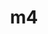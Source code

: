 ---
title: "m4"
layout: cache
categories: [package, develop-2023-05-18]
meta: {"versions": ["1.4.19"], "compilers": ["gcc@=11.1.0", "gcc@=11.3.0", "gcc@=12.1.0", "gcc@=12.3.0", "gcc@=7.3.1", "gcc@=7.5.0"], "oss": ["amzn2", "ubuntu18.04", "ubuntu20.04", "ubuntu22.04"], "platforms": ["linux"], "targets": ["aarch64", "neoverse_n1", "ppc64le", "skylake_avx512", "x86_64", "x86_64_v3"], "stacks": ["aws-ahug", "aws-ahug-aarch64", "aws-isc", "aws-isc-aarch64", "aws-pcluster-icelake", "aws-pcluster-neoverse_n1", "aws-pcluster-neoverse_v1", "aws-pcluster-skylake", "build_systems", "data-vis-sdk", "e4s", "e4s-oneapi", "e4s-power", "gpu-tests", "ml-linux-x86_64-cpu", "ml-linux-x86_64-cuda", "ml-linux-x86_64-rocm", "radiuss", "radiuss-aws", "radiuss-aws-aarch64", "root", "tutorial"], "num_specs": 13, "num_specs_by_stack": {"root": 13, "aws-ahug-aarch64": 2, "radiuss-aws-aarch64": 2, "aws-isc-aarch64": 2, "aws-pcluster-neoverse_v1": 2, "aws-pcluster-neoverse_n1": 2, "aws-pcluster-skylake": 2, "aws-pcluster-icelake": 2, "aws-isc": 1, "radiuss-aws": 1, "aws-ahug": 1, "radiuss": 1, "build_systems": 1, "e4s-power": 1, "e4s-oneapi": 1, "gpu-tests": 1, "data-vis-sdk": 1, "e4s": 1, "ml-linux-x86_64-cpu": 1, "ml-linux-x86_64-rocm": 1, "tutorial": 2, "ml-linux-x86_64-cuda": 1}}
spec_details: [{"hash": "ze5jr2bzzezhhxwxqogr3m4beb6qj7dm", "compiler": "gcc@=7.3.1", "versions": ["1.4.19"], "os": "amzn2", "platform": "linux", "target": "aarch64", "variants": ["build_system=autotools", "patches=9dc5fbd,bfdffa7", "+sigsegv"], "stacks": ["root", "aws-ahug-aarch64", "radiuss-aws-aarch64", "aws-isc-aarch64"], "size": "-", "tarball": "https://binaries.spack.io/develop-2023-05-18/build_cache/linux-amzn2-aarch64/gcc-7.3.1/m4-1.4.19/linux-amzn2-aarch64-gcc-7.3.1-m4-1.4.19-ze5jr2bzzezhhxwxqogr3m4beb6qj7dm.spack"}, {"hash": "xcjokbvdsvh3iqcgs4ytk7loj6ptfqq7", "compiler": "gcc@=7.3.1", "versions": ["1.4.19"], "os": "amzn2", "platform": "linux", "target": "aarch64", "variants": ["build_system=autotools", "patches=9dc5fbd,bfdffa7", "+sigsegv"], "stacks": ["root", "aws-pcluster-neoverse_v1", "aws-pcluster-neoverse_n1"], "size": "-", "tarball": "https://binaries.spack.io/develop-2023-05-18/build_cache/linux-amzn2-aarch64/gcc-7.3.1/m4-1.4.19/linux-amzn2-aarch64-gcc-7.3.1-m4-1.4.19-xcjokbvdsvh3iqcgs4ytk7loj6ptfqq7.spack"}, {"hash": "x2yjeaetxzmkyc5axuw24slijtkl7xnm", "compiler": "gcc@=12.3.0", "versions": ["1.4.19"], "os": "amzn2", "platform": "linux", "target": "neoverse_n1", "variants": ["build_system=autotools", "patches=9dc5fbd,bfdffa7", "+sigsegv"], "stacks": ["root", "aws-pcluster-neoverse_v1", "aws-pcluster-neoverse_n1"], "size": "-", "tarball": "https://binaries.spack.io/develop-2023-05-18/build_cache/linux-amzn2-neoverse_n1/gcc-12.3.0/m4-1.4.19/linux-amzn2-neoverse_n1-gcc-12.3.0-m4-1.4.19-x2yjeaetxzmkyc5axuw24slijtkl7xnm.spack"}, {"hash": "wvbzk237jvnd3j2a7szg6kfi5fgerw6r", "compiler": "gcc@=7.3.1", "versions": ["1.4.19"], "os": "amzn2", "platform": "linux", "target": "neoverse_n1", "variants": ["build_system=autotools", "patches=9dc5fbd,bfdffa7", "+sigsegv"], "stacks": ["root", "aws-ahug-aarch64", "radiuss-aws-aarch64", "aws-isc-aarch64"], "size": "-", "tarball": "https://binaries.spack.io/develop-2023-05-18/build_cache/linux-amzn2-neoverse_n1/gcc-7.3.1/m4-1.4.19/linux-amzn2-neoverse_n1-gcc-7.3.1-m4-1.4.19-wvbzk237jvnd3j2a7szg6kfi5fgerw6r.spack"}, {"hash": "fwx4z4yl2b2qzmcbf2pstq4agetn3qpd", "compiler": "gcc@=12.3.0", "versions": ["1.4.19"], "os": "amzn2", "platform": "linux", "target": "skylake_avx512", "variants": ["build_system=autotools", "patches=9dc5fbd,bfdffa7", "+sigsegv"], "stacks": ["root", "aws-pcluster-skylake", "aws-pcluster-icelake"], "size": "-", "tarball": "https://binaries.spack.io/develop-2023-05-18/build_cache/linux-amzn2-skylake_avx512/gcc-12.3.0/m4-1.4.19/linux-amzn2-skylake_avx512-gcc-12.3.0-m4-1.4.19-fwx4z4yl2b2qzmcbf2pstq4agetn3qpd.spack"}, {"hash": "cn4cyayb5tvlwroe227ujlbpawl5ldyp", "compiler": "gcc@=7.3.1", "versions": ["1.4.19"], "os": "amzn2", "platform": "linux", "target": "x86_64_v3", "variants": ["build_system=autotools", "patches=9dc5fbd,bfdffa7", "+sigsegv"], "stacks": ["aws-isc", "radiuss-aws", "aws-ahug", "root"], "size": "-", "tarball": "https://binaries.spack.io/develop-2023-05-18/build_cache/linux-amzn2-x86_64_v3/gcc-7.3.1/m4-1.4.19/linux-amzn2-x86_64_v3-gcc-7.3.1-m4-1.4.19-cn4cyayb5tvlwroe227ujlbpawl5ldyp.spack"}, {"hash": "p35dkig54g3ycnqfxom5qfdzfhm6nv62", "compiler": "gcc@=7.3.1", "versions": ["1.4.19"], "os": "amzn2", "platform": "linux", "target": "x86_64_v3", "variants": ["build_system=autotools", "patches=9dc5fbd,bfdffa7", "+sigsegv"], "stacks": ["root", "aws-pcluster-skylake", "aws-pcluster-icelake"], "size": "-", "tarball": "https://binaries.spack.io/develop-2023-05-18/build_cache/linux-amzn2-x86_64_v3/gcc-7.3.1/m4-1.4.19/linux-amzn2-x86_64_v3-gcc-7.3.1-m4-1.4.19-p35dkig54g3ycnqfxom5qfdzfhm6nv62.spack"}, {"hash": "6vueflkgiarbjrjqgh2e5deupvj7o6mi", "compiler": "gcc@=7.5.0", "versions": ["1.4.19"], "os": "ubuntu18.04", "platform": "linux", "target": "x86_64_v3", "variants": ["build_system=autotools", "patches=9dc5fbd,bfdffa7", "+sigsegv"], "stacks": ["root", "radiuss", "build_systems"], "size": "-", "tarball": "https://binaries.spack.io/develop-2023-05-18/build_cache/linux-ubuntu18.04-x86_64_v3/gcc-7.5.0/m4-1.4.19/linux-ubuntu18.04-x86_64_v3-gcc-7.5.0-m4-1.4.19-6vueflkgiarbjrjqgh2e5deupvj7o6mi.spack"}, {"hash": "x6jkn2aqodkcceiljxf47e6gp2cra2kt", "compiler": "gcc@=11.1.0", "versions": ["1.4.19"], "os": "ubuntu20.04", "platform": "linux", "target": "ppc64le", "variants": ["build_system=autotools", "patches=9dc5fbd,bfdffa7", "+sigsegv"], "stacks": ["root", "e4s-power"], "size": "-", "tarball": "https://binaries.spack.io/develop-2023-05-18/build_cache/linux-ubuntu20.04-ppc64le/gcc-11.1.0/m4-1.4.19/linux-ubuntu20.04-ppc64le-gcc-11.1.0-m4-1.4.19-x6jkn2aqodkcceiljxf47e6gp2cra2kt.spack"}, {"hash": "qpaclr37qouixwd3cpmvavzkjidlf45h", "compiler": "gcc@=11.1.0", "versions": ["1.4.19"], "os": "ubuntu20.04", "platform": "linux", "target": "x86_64", "variants": ["build_system=autotools", "patches=9dc5fbd,bfdffa7", "+sigsegv"], "stacks": ["root", "e4s-oneapi"], "size": "-", "tarball": "https://binaries.spack.io/develop-2023-05-18/build_cache/linux-ubuntu20.04-x86_64/gcc-11.1.0/m4-1.4.19/linux-ubuntu20.04-x86_64-gcc-11.1.0-m4-1.4.19-qpaclr37qouixwd3cpmvavzkjidlf45h.spack"}, {"hash": "iz5essxqccsmreezaklevf3evurduavz", "compiler": "gcc@=11.1.0", "versions": ["1.4.19"], "os": "ubuntu20.04", "platform": "linux", "target": "x86_64_v3", "variants": ["build_system=autotools", "patches=9dc5fbd,bfdffa7", "+sigsegv"], "stacks": ["root", "gpu-tests", "data-vis-sdk", "e4s"], "size": "-", "tarball": "https://binaries.spack.io/develop-2023-05-18/build_cache/linux-ubuntu20.04-x86_64_v3/gcc-11.1.0/m4-1.4.19/linux-ubuntu20.04-x86_64_v3-gcc-11.1.0-m4-1.4.19-iz5essxqccsmreezaklevf3evurduavz.spack"}, {"hash": "llbjfk2fqzzlgbnubr345ym5mg2nrcfu", "compiler": "gcc@=11.3.0", "versions": ["1.4.19"], "os": "ubuntu22.04", "platform": "linux", "target": "x86_64_v3", "variants": ["build_system=autotools", "patches=9dc5fbd,bfdffa7", "+sigsegv"], "stacks": ["root", "ml-linux-x86_64-cpu", "ml-linux-x86_64-rocm", "tutorial", "ml-linux-x86_64-cuda"], "size": "-", "tarball": "https://binaries.spack.io/develop-2023-05-18/build_cache/linux-ubuntu22.04-x86_64_v3/gcc-11.3.0/m4-1.4.19/linux-ubuntu22.04-x86_64_v3-gcc-11.3.0-m4-1.4.19-llbjfk2fqzzlgbnubr345ym5mg2nrcfu.spack"}, {"hash": "s6ky5ldzyho3k4roivj433rayee4dxde", "compiler": "gcc@=12.1.0", "versions": ["1.4.19"], "os": "ubuntu22.04", "platform": "linux", "target": "x86_64_v3", "variants": ["build_system=autotools", "patches=9dc5fbd,bfdffa7", "+sigsegv"], "stacks": ["root", "tutorial"], "size": "-", "tarball": "https://binaries.spack.io/develop-2023-05-18/build_cache/linux-ubuntu22.04-x86_64_v3/gcc-12.1.0/m4-1.4.19/linux-ubuntu22.04-x86_64_v3-gcc-12.1.0-m4-1.4.19-s6ky5ldzyho3k4roivj433rayee4dxde.spack"}]
---